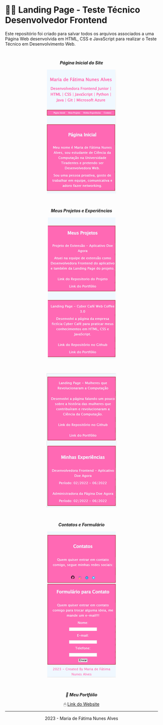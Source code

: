 # 👩‍💻 Landing Page - Teste Técnico Desenvolvedor Frontend

<p>Este repositório foi criado para salvar todos os arquivos associados a uma Página Web desenvolvida em HTML, CSS e JavaScript para realizar o Teste Técnico em Desenvolvimento Web.</p>
<br>
<p align="center"><b><i>Página Inicial do Site</b></i></p>
<p align="center"><img src="foto1.PNG"></p>
<br>
<p align="center"><b><i>Meus Projetos e Experiências</b></i></p>
<p align="center"><img src="foto2.PNG"></p>
<br>
<p align="center"><img src="foto3.PNG"></p>
<br>
<p align="center"><b><i>Contatos e Formulário</b></i></p>
<p align="center"><img src="foto4.PNG"></p>
<br>
<p align="center"><b><i>📁 Meu Portfólio</b></i></p>
<p align="center">🖱 <a href="https://alvesmariadefatima.github.io/desafio-teste-tecnico-frontend-junior/" target="_blank">Link do Website</a></p>
<hr>
<p align="center">2023 - Maria de Fátima Nunes Alves</p>
